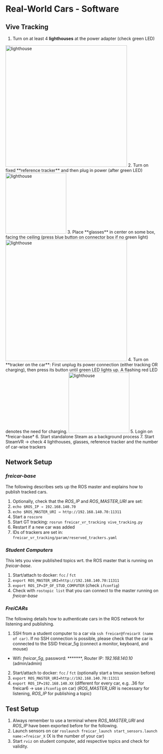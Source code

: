# Real-World Cars - Software

## Vive Tracking
1. Turn on at least 4 **lighthouses** at the power adapter (check green LED) 
<img src="https://github.com/vniclas/freicar_docs/raw/master/images/vive_lighthouse2.jpg" alt="lighthouse" width="400"/>
2. Turn on fixed **reference tracker** and then plug in power (after green LED)
<img src="https://github.com/vniclas/freicar_docs/raw/master/images/vive_tracker.jpg" alt="lighthouse" width="200"/>
3. Place **glasses** in center on some box, facing the ceiling (press blue button on connector box if no green light) 
<img src="https://github.com/vniclas/freicar_docs/raw/master/images/vive_headset.png" alt="lighthouse" width="400"/>
4. Turn on **tracker on the car**: First unplug its power connection (either tracking OR charging), then press its button until green LED lights up. A flashing red LED denotes the need for charging.
<img src="https://github.com/vniclas/freicar_docs/raw/master/images/vive_tracker.jpg" alt="lighthouse" width="200"/>
5. Login on *freicar-base* 
6. Start standalone Steam as a background process
7. Start SteamVR → check 4 lighthouses, glasses, reference tracker and the number of car-wise trackers

## Network Setup

### *freicar-base*
The following describes sets up the ROS master and explains how to publish tracked cars.

1. Optionally, check that the *ROS_IP* and *ROS_MASTER_URI* are set:
2. ```echo $ROS_IP → 192.168.140.70```
3. ```echo $ROS_MASTER_URI → http://192.168.140.70:11311```
4. Start a ```roscore```
5. Start GT tracking: ```rosrun freicar_vr_tracking vive_tracking.py```
6. Restart if a new car was added
7. IDs of trackers are set in: ```freicar_vr_tracking/param/reserved_trackers.yaml```

### *Student Computers*    
This lets you view published topics wrt. the ROS master that is running on *freicar-base*.

1. Start/attach to docker: ```fcc``` / ```fct```
2. ```export ROS_MASTER_URI=http://192.168.140.70:11311```
3. ```export ROS_IP=IP_OF_STUD_COMPUTER``` (check ```ifconfig```)
4. Check with ```rostopic list``` that you can connect to the master running on *freicar-base*

### *FreiCARs*
The following details how to authenticate cars in the ROS network for listening and publishing.

1. SSH from a student computer to a car via ```ssh freicar@freicarX (name of car)```.
If no SSH connection is possible, please check that the car is connected to the SSID freicar_5g (connect a monitor, keyboard, and mouse)
- Wifi: *freicar_5g*, password: *******, Router IP: *192.168.140.10* (admin/admin)
2. Start/attach to docker: ```fcc``` / ```fct``` (optionally start a tmux session before)
3. ```export ROS_MASTER_URI=http://192.168.140.70:11311```
4. ```export ROS_IP=192.168.140.XX``` (different for every car, e.g. .36 for freicar6 -> use ```ifconfig``` on car)
(*ROS_MASTER_URI* is necessary for listening, *ROS_IP* for publishing a topic)

## Test Setup
1. Always remember to use a terminal where *ROS_MASTER_URI* and *ROS_IP* have been exported before for the following.
2. Launch sensors on car ```roslaunch freicar_launch start_sensors.launch name:=freicar_X``` (X is the number of your car)
3. Start ```rviz``` on student computer, add respective topics and check for validity.



